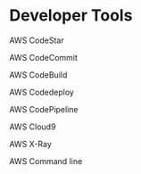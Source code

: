 # Developer Tools



AWS CodeStar

AWS CodeCommit

AWS CodeBuild

AWS Codedeploy

AWS CodePipeline

AWS Cloud9

AWS X-Ray

AWS Command line



